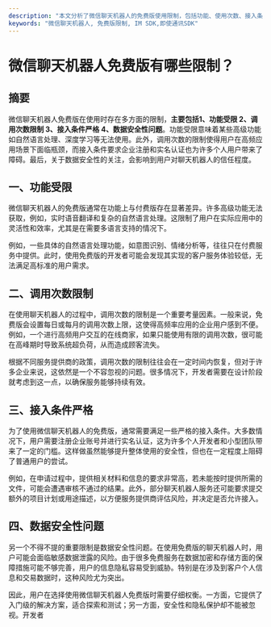 ```yaml
---
description: "本文分析了微信聊天机器人的免费版使用限制，包括功能、使用次数、接入条件等方面，为用户提供详细信息。"
keywords: "微信聊天机器人, 免费版限制, IM SDK,即使通讯SDK"
---
```

# 微信聊天机器人免费版有哪些限制？

## 摘要

微信聊天机器人免费版在使用时存在多方面的限制，**主要包括1、功能受限 2、调用次数限制 3、接入条件严格 4、数据安全性问题**。功能受限意味着某些高级功能如自然语言处理、深度学习等无法使用。此外，调用次数的限制使得用户在高频应用场景下面临瓶颈，而接入条件要求企业注册和实名认证也为许多个人用户带来了障碍。最后，关于数据安全性的关注，会影响到用户对聊天机器人的信任程度。

## 一、功能受限

微信聊天机器人的免费版通常在功能上与付费版存在显著差异。许多高级功能无法获取，例如，实时语音翻译和复杂的自然语言处理。这限制了用户在实际应用中的灵活性和效率，尤其是在需要多语言支持的情况下。

例如，一些具体的自然语言处理功能，如意图识别、情绪分析等，往往只在付费服务中提供。此时，使用免费版的开发者可能会发现其实现的客户服务体验较低，无法满足高标准的用户需求。

## 二、调用次数限制

在使用聊天机器人的过程中，调用次数的限制是一个重要考量因素。一般来说，免费版会设置每日或每月的调用次数上限，这使得高频率应用的企业用户感到不便。例如，一个进行高频用户交互的在线商家，如果只能使用有限的调用次数，很可能在高峰期时导致系统超负荷，从而造成顾客流失。

根据不同服务提供商的政策，调用次数的限制往往会在一定时间内恢复，但对于许多企业来说，这依然是一个不容忽视的问题。很多情况下，开发者需要在设计阶段就考虑到这一点，以确保服务能够持续有效。

## 三、接入条件严格

为了使用微信聊天机器人的免费版，通常需要满足一些严格的接入条件。大多数情况下，用户需要注册企业账号并进行实名认证，这为许多个人开发者和小型团队带来了一定的门槛。这样做虽然能够提升整体使用的安全性，但也在一定程度上阻碍了普通用户的尝试。

例如，在申请过程中，提供相关材料和信息的要求非常高，若未能按时提供所需的文件，可能会遭遇审核不通过的结果。此外，部分聊天机器人服务还可能要求提交额外的项目计划或用途描述，以方便服务提供商评估风险，并决定是否允许接入。

## 四、数据安全性问题

另一个不得不提的重要限制是数据安全性问题。在使用免费版的聊天机器人时，用户可能会面临敏感数据泄露的风险。由于很多免费服务在数据加密和存储方面的保障措施可能不够完善，用户的信息隐私容易受到威胁。特别是在涉及到客户个人信息和交易数据时，这种风险尤为突出。

因此，用户在选择使用微信聊天机器人免费版时需要仔细权衡。一方面，它提供了入门级的解决方案，适合探索和测试；另一方面，安全性和隐私保护却不能被忽视。开发者
